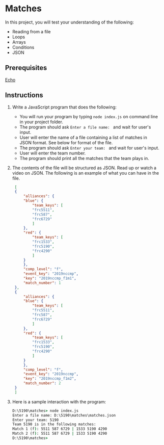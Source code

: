 # Matches
In this project, you will test your understanding of the following:
- Reading from a file
- Loops
- Arrays
- Conditions
- JSON

## Prerequisites
[Echo](echo.md)

## Instructions
1. Write a JavaScript program that does the following:

   - You will run your program by typing `node index.js` on command line in your project folder.
   - The program should ask `Enter a file name: ` and wait for user's input.
   - User will enter the name of a file containing a list of matches in JSON format. See below for format of the file.
   - The program should ask `Enter your team: ` and wait for user's input.
   - User will enter the team number.
   - The program should print all the matches that the team plays in.

1. The contents of the file will be structured as JSON. Read up or watch a video on JSON. The following is an example of what you can have in the file.

   ```json
    [
    {
        "alliances": {
        "blue": {
            "team_keys": [
            "frc5511", 
            "frc587", 
            "frc6729"
            ]
        }, 
        "red": {
            "team_keys": [
            "frc1533", 
            "frc5190", 
            "frc4290"
            ]
        }
        }, 
        "comp_level": "f", 
        "event_key": "2019nccmp", 
        "key": "2019nccmp_f1m1", 
        "match_number": 1 
    }, 
    {
        "alliances": {
        "blue": {
            "team_keys": [
            "frc5511", 
            "frc587", 
            "frc6729"
            ]
        }, 
        "red": {
            "team_keys": [
            "frc1533", 
            "frc5190", 
            "frc4290"
            ]
        }
        }, 
        "comp_level": "f", 
        "event_key": "2019nccmp", 
        "key": "2019nccmp_f1m2", 
        "match_number": 2 
    }
    ] 
   ```

1. Here is a sample interaction with the program:

   ```cmd
   D:\5190\matches> node index.js
   Enter a file name: D:\5190\matches\matches.json
   Enter your team: 5190
   Team 5190 is in the following matches:
   Match 1 (f): 5511 587 6729 | 1533 5190 4290
   Match 2 (f): 5511 587 6729 | 1533 5190 4290
   D:\5190\matches>

   ```